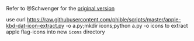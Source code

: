 Refer to @Schwenger for the [original version](https://github.com/Schwenger/CSKey)

use 
    curl https://raw.githubusercontent.com/phible/scripts/master/apple-kbd-dat-icon-extract.py -o a.py;mkdir icons;python a.py -o icons
to extract apple flag-icons into new `icons` directory
